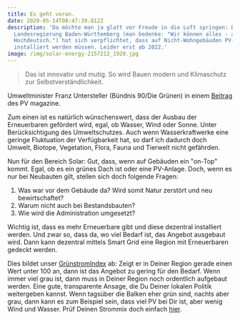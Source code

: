 ```yaml
---
title: Es geht voran.
date: 2020-05-14T08:47:39.812Z
description: 'Da möchte man ja glatt vor Freude in die Luft springen: Die
  Landesregierung Baden-Württemberg (man bedenke: "Wir können alles - außer
  Hochdeutsch.") hat sich verpflichtet, dass auf Nicht-Wohngebäuden PV-Anlagen
  installiert werden müssen. Leider erst ab 2022.'
image: /img/solar-energy-2157212_1920.jpg
---
```

> Das ist innovativ und mutig. So wird Bauen modern und Klimaschutz zur Selbstverständlichkeit.

Umweltminister Franz Untersteller (Bündnis 90/Die Grünen) in einem [Beitrag](https://www.pv-magazine.de/2020/05/13/baden-wuerttemberg-beschliesst-photovoltaik-pflicht-auf-nicht-wohngebaeuden/?xing_share=news) des PV magazine.

Zum einen ist es natürlich wünschenswert, dass der Ausbau der Erneuerbaren gefördert wird, egal, ob Wasser, Wind oder Sonne. Unter Berücksichtigung des Umweltschutzes. Auch wenn Wasserkraftwerke eine geringe Fluktuation der Verfügbarkeit hat, so darf ich dadurch doch Umwelt, Biotope, Vegetation, Flora, Fauna und Tierwelt nicht gefährden.

Nun für den Bereich Solar: Gut, dass, wenn auf Gebäuden ein "on-Top" kommt. Egal, ob es ein grünes Dach ist oder eine PV-Anlage. Doch, wenn es nur bei Neubauten gilt, stellen sich doch folgende Fragen:

1. Was war vor dem Gebäude da? Wird somit Natur zerstört und neu bewirtschaftet?
2. Warum nicht auch bei Bestandsbauten?
3. Wie wird die Administration umgesetzt? 

Wichtig ist, dass es mehr Erneuerbare gibt und diese dezentral installiert werden. Und zwar so, dass da, wo viel Bedarf ist, das Angebot ausgebaut wird. Dann kann dezentral mittels Smart Grid eine Region mit Erneuerbaren gedeckt werden. 

Dies bildet unser [GrünstromIndex](https://gruenstromindex.de/) ab: Zeigt er in Deiner Region gerade einen Wert unter 100 an, dann ist das Angebot zu gering für den Bedarf. Wenn immer viel grau ist, dann muss in Deiner Region noch ordentlich aufgebaut werden. Eine gute, transparente Ansage, die Du Deiner lokalen Politik weitergeben kannst. Wenn tagsüber die Balken eher grün sind, nachts aber grau, dann kann es zum Beispiel sein, dass viel PV bei Dir ist, aber wenig Wind und Wasser. Prüf Deinen Strommix doch einfach [hier](https://mix.stromhaltig.de/#).